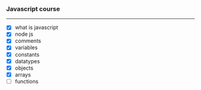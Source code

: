 ### Javascript course
<hr>

- [x] what is javascript
- [x] node js
- [x] comments
- [x] variables
- [x] constants
- [x] datatypes
- [x] objects
- [x] arrays
- [ ] functions
